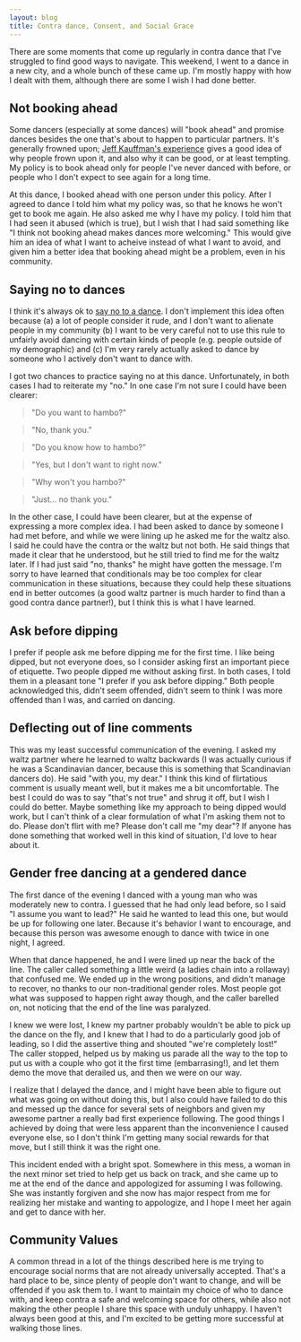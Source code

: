 ```yaml
---
layout: blog
title: Contra dance, Consent, and Social Grace
---
```


There are some moments that come up regularly in contra dance that I've struggled to find good ways to navigate.  This weekend, I went to a dance in a new city, and a whole bunch of these came up.  I'm mostly happy with how I dealt with them, although there are some I wish I had done better.

## Not booking ahead

Some dancers (especially at some dances) will "book ahead" and promise dances besides the one that's about to happen to particular partners.  It's generally frowned upon; [Jeff Kauffman's experience](http://www.jefftk.com/p/booking-ahead-at-contras) gives a good idea of why people frown upon it, and also why it can be good, or at least tempting.  My policy is to book ahead only for people I've never danced with before, or people who I don't expect to see again for a long time.

At this dance, I booked ahead with one person under this policy.  After I agreed to dance I told him what my policy was, so that he knows he won't get to book me again.  He also asked me why I have my policy.  I told him that I had seen it abused (which is true), but I wish that I had said something like "I think not booking ahead makes dances more welcoming."  This would give him an idea of what I want to acheive instead of what I want to avoid, and given him a better idea that booking ahead might be a problem, even in his community.

## Saying no to dances

I think it's always ok to [say no to a dance](http://www.benkuhn.net/contra-etiquette).  I don't implement this idea often because (a) a lot of people consider it rude, and I don't want to alienate people in my community (b) I want to be very careful not to use this rule to unfairly avoid dancing with certain kinds of people (e.g. people outside of my demographic) and (c) I'm very rarely actually asked to dance by someone who I actively don't want to dance with.

I got two chances to practice saying no at this dance.  Unfortunately, in both cases I had to reiterate my "no."  In one case I'm not sure I could have been clearer:

> "Do you want to hambo?"

> "No, thank you."

> "Do you know how to hambo?"

> "Yes, but I don't want to right now."

> "Why won't you hambo?"

> "Just... no thank you."

In the other case, I could have been clearer, but at the expense of expressing a more complex idea.  I had been asked to dance by someone I had met before, and while we were lining up he asked me for the waltz also.  I said he could have the contra or the waltz but not both.  He said things that made it clear that he understood, but he still tried to find me for the waltz later.  If I had just said "no, thanks" he might have gotten the message.  I'm sorry to have learned that conditionals may be too complex for clear communication in these situations, because they could help these situations end in better outcomes (a good waltz partner is much harder to find than a good contra dance partner!), but I think this is what I have learned.

## Ask before dipping

I prefer if people ask me before dipping me for the first time.  I like being dipped, but not everyone does, so I consider asking first an important piece of etiquette.  Two people dipped me without asking first.  In both cases, I told them in a pleasant tone "I prefer if you ask before dipping."  Both people acknowledged this, didn't seem offended, didn't seem to think I was more offended than I was, and carried on dancing.

## Deflecting out of line comments

This was my least successful communication of the evening.  I asked my waltz partner where he learned to waltz backwards (I was actually curious if he was a Scandinavian dancer, because this is something that Scandinavian dancers do).  He said "with you, my dear."  I think this kind of flirtatious comment is usually meant well, but it makes me a bit uncomfortable.  The best I could do was to say "that's not true" and shrug it off, but I wish I could do better.  Maybe something like my approach to being dipped would work, but I can't think of a clear formulation of what I'm asking them not to do.  Please don't flirt with me?  Please don't call me "my dear"?  If anyone has done something that worked well in this kind of situation, I'd love to hear about it.

## Gender free dancing at a gendered dance

The first dance of the evening I danced with a young man who was moderately new to contra.  I guessed that he had only lead before, so I said "I assume you want to lead?"  He said he wanted to lead this one, but would be up for following one later.  Because it's behavior I want to encourage, and because this person was awesome enough to dance with twice in one night, I agreed.

When that dance happened, he and I were lined up near the back of the line.  The caller called something a little weird (a ladies chain into a rollaway) that confused me.  We ended up in the wrong positions, and didn't manage to recover, no thanks to our non-traditional gender roles.  Most people got what was supposed to happen right away though, and the caller barelled on, not noticing that the end of the line was paralyzed.  

I knew we were lost, I knew my partner probably wouldn't be able to pick up the dance on the fly, and I knew that I had to do a particularly good job of leading, so I did the assertive thing and shouted "we're completely lost!"  The caller stopped, helped us by making us parade all the way to the top to put us with a couple who got it the first time (embarrasing!), and let them demo the move that derailed us, and then we were on our way.

I realize that I delayed the dance, and I might have been able to figure out what was going on without doing this, but I also could have failed to do this and messed up the dance for several sets of neighbors and given my awesome partner a really bad first experience following.  The good things I achieved by doing that were less apparent than the inconvenience I caused everyone else, so I don't think I'm getting many social rewards for that move, but I still think it was the right one.

This incident ended with a bright spot.  Somewhere in this mess, a woman in the next minor set tried to help get us back on track, and she came up to me at the end of the dance and appologized for assuming I was following.  She was instantly forgiven and she now has major respect from me for realizing her mistake and wanting to appologize, and I hope I meet her again and get to dance with her.

## Community Values

A common thread in a lot of the things described here is me trying to encourage social norms that are not already universally accepted.  That's a hard place to be, since plenty of people don't want to change, and will be offended if you ask them to.  I want to maintain my choice of who to dance with, and keep contra a safe and welcoming space for others, while also not making the other people I share this space with unduly unhappy.  I haven't always been good at this, and I'm excited to be getting more successful at walking those lines.